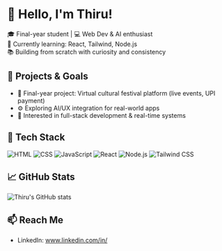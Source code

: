 # 👋 Hello, I'm Thiru!

🎓 Final-year student | 💻 Web Dev & AI enthusiast  
🌱 Currently learning: React, Tailwind, Node.js  
📚 Building from scratch with curiosity and consistency  

## 🚀 Projects & Goals
- 🎉 Final-year project: Virtual cultural festival platform (live events, UPI payment)
- ⚙️ Exploring AI/UX integration for real-world apps
- 🔭 Interested in full-stack development & real-time systems

## 🧰 Tech Stack
![HTML](https://img.shields.io/badge/-HTML5-E34F26?logo=html5&logoColor=fff)
![CSS](https://img.shields.io/badge/-CSS3-1572B6?logo=css3)
![JavaScript](https://img.shields.io/badge/-JavaScript-F7DF1E?logo=javascript&logoColor=000)
![React](https://img.shields.io/badge/-React-61DAFB?logo=react&logoColor=000)
![Node.js](https://img.shields.io/badge/-Node.js-339933?logo=node.js&logoColor=fff)
![Tailwind CSS](https://img.shields.io/badge/-TailwindCSS-38B2AC?logo=tailwind-css&logoColor=fff)

## 📈 GitHub Stats
![Thiru's GitHub stats](https://github-readme-stats.vercel.app/api?username=YOUR_USERNAME&show_icons=true&theme=tokyonight)

## 📫 Reach Me
- LinkedIn: [www.linkedin.com/in/
](#)
